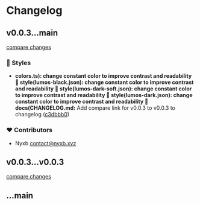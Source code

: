 # Changelog


## v0.0.3...main

[compare changes](https://github.com/nyxb/vscode-theme-lumos/compare/v0.0.3...main)


### 🎨 Styles

  - **colors.ts): change constant color to improve contrast and readability 🎨 style(lumos-black.json): change constant color to improve contrast and readability 🎨 style(lumos-dark-soft.json): change constant color to improve contrast and readability 🎨 style(lumos-dark.json): change constant color to improve contrast and readability 📝 docs(CHANGELOG.md:** Add compare link for v0.0.3 to v0.0.3 to changelog ([c3dbbb0](https://github.com/nyxb/vscode-theme-lumos/commit/c3dbbb0))

### ❤️  Contributors

- Nyxb <contact@nyxb.xyz>

## v0.0.3...v0.0.3

[compare changes](https://github.com/nyxb/vscode-theme-lumos/compare/v0.0.3...v0.0.3)

## ...main

